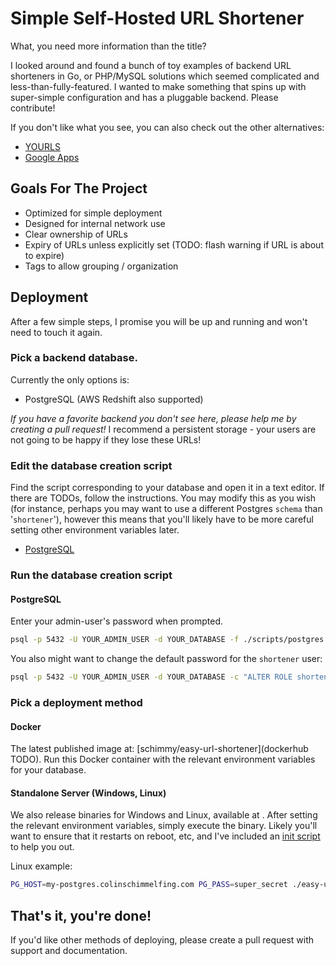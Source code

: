# Simple Self-Hosted URL Shortener

What, you need more information than the title?

I looked around and found a bunch of toy examples of backend URL shorteners in Go, or PHP/MySQL solutions which seemed complicated and less-than-fully-featured. I wanted to make something that spins up with super-simple configuration and has a pluggable backend. Please contribute!

If you don't like what you see, you can also check out the other alternatives:
- [YOURLS](yourls.org)
- [Google Apps](TODO)

## Goals For The Project
- Optimized for simple deployment
- Designed for internal network use
- Clear ownership of URLs
- Expiry of URLs unless explicitly set (TODO: flash warning if URL is about to expire)
- Tags to allow grouping / organization

## Deployment
After a few simple steps, I promise you will be up and running and won't need to touch it again.

### Pick a backend database.
Currently the only options is:
- PostgreSQL (AWS Redshift also supported)

*If you have a favorite backend you don't see here, please help me by creating a pull request!*
I recommend a persistent storage - your users are not going to be happy if they lose these URLs!

### Edit the database creation script
Find the script corresponding to your database and open it in a text editor. If there are TODOs, follow the instructions.
You may modify this as you wish (for instance, perhaps you may want to use a different Postgres `schema` than '`shortener`'), however this means that you'll likely have to be more careful setting other environment variables later.
- [PostgreSQL]()

### Run the database creation script

#### PostgreSQL
Enter your admin-user's password when prompted.
```bash
psql -p 5432 -U YOUR_ADMIN_USER -d YOUR_DATABASE -f ./scripts/postgres.sql
```
You also might want to change the default password for the `shortener` user:
```bash
psql -p 5432 -U YOUR_ADMIN_USER -d YOUR_DATABASE -c "ALTER ROLE shortener WITH PASSWORD 'TODO'"
```

### Pick a deployment method

#### Docker
The latest published image at: [schimmy/easy-url-shortener](dockerhub TODO). Run this Docker container with the relevant environment variables for your database.

#### Standalone Server (Windows, Linux)
We also release binaries for Windows and Linux, available at [](TODO).
After setting the relevant environment variables, simply execute the binary.
Likely you'll want to ensure that it restarts on reboot, etc, and I've included an [init script](TODO) to help you out.

Linux example:
```bash
PG_HOST=my-postgres.colinschimmelfing.com PG_PASS=super_secret ./easy-url-shortener
```

## That's it, you're done!

If you'd like other methods of deploying, please create a pull request with support and documentation.
